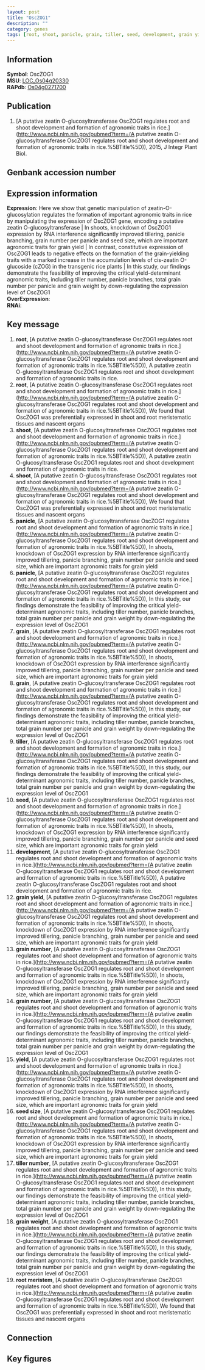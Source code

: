 ```yaml
---
layout: post
title: "OscZOG1"
description: ""
category: genes
tags: [root, shoot, panicle, grain, tiller, seed, development, grain yield, grain number, yield, seed size, tiller number, grain weight, root meristem, Gene]
---
```


## Information
__Symbol__: OscZOG1  
__MSU__: [LOC_Os04g20330](http://rice.plantbiology.msu.edu/cgi-bin/ORF_infopage.cgi?orf=LOC_Os04g20330)  
__RAPdb__: [Os04g0271700](http://rapdb.dna.affrc.go.jp/viewer/gbrowse_details/irgsp1?name=Os04g0271700)  

## Publication
1. [A putative zeatin O-glucosyltransferase OscZOG1 regulates root and shoot development and formation of agronomic traits in rice.](http://www.ncbi.nlm.nih.gov/pubmed?term=(A putative zeatin O-glucosyltransferase OscZOG1 regulates root and shoot development and formation of agronomic traits in rice.%5BTitle%5D)), 2015, J Integr Plant Biol.

## Genbank accession number

## Expression information
__Expression__: Here we show that genetic manipulation of zeatin-O-glucosylation regulates the formation of important agronomic traits in rice by manipulating the expression of OscZOG1 gene, encoding a putative zeatin O-glucosyltransferase |  In shoots, knockdown of OscZOG1 expression by RNA interference significantly improved tillering, panicle branching, grain number per panicle and seed size, which are important agronomic traits for grain yield |  In contrast, constitutive expression of OscZOG1 leads to negative effects on the formation of the grain-yielding traits with a marked increase in the accumulation levels of cis-zeatin O-glucoside (cZOG) in the transgenic rice plants |  In this study, our findings demonstrate the feasibility of improving the critical yield-determinant agronomic traits, including tiller number, panicle branches, total grain number per panicle and grain weight by down-regulating the expression level of OscZOG1  
__OverExpression__:  
__RNAi__:  

## Key message
1. __root__, [A putative zeatin O-glucosyltransferase OscZOG1 regulates root and shoot development and formation of agronomic traits in rice.](http://www.ncbi.nlm.nih.gov/pubmed?term=(A putative zeatin O-glucosyltransferase OscZOG1 regulates root and shoot development and formation of agronomic traits in rice.%5BTitle%5D)), A putative zeatin O-glucosyltransferase OscZOG1 regulates root and shoot development and formation of agronomic traits in rice.
2. __root__, [A putative zeatin O-glucosyltransferase OscZOG1 regulates root and shoot development and formation of agronomic traits in rice.](http://www.ncbi.nlm.nih.gov/pubmed?term=(A putative zeatin O-glucosyltransferase OscZOG1 regulates root and shoot development and formation of agronomic traits in rice.%5BTitle%5D)),  We found that OscZOG1 was preferentially expressed in shoot and root meristematic tissues and nascent organs
3. __shoot__, [A putative zeatin O-glucosyltransferase OscZOG1 regulates root and shoot development and formation of agronomic traits in rice.](http://www.ncbi.nlm.nih.gov/pubmed?term=(A putative zeatin O-glucosyltransferase OscZOG1 regulates root and shoot development and formation of agronomic traits in rice.%5BTitle%5D)), A putative zeatin O-glucosyltransferase OscZOG1 regulates root and shoot development and formation of agronomic traits in rice.
4. __shoot__, [A putative zeatin O-glucosyltransferase OscZOG1 regulates root and shoot development and formation of agronomic traits in rice.](http://www.ncbi.nlm.nih.gov/pubmed?term=(A putative zeatin O-glucosyltransferase OscZOG1 regulates root and shoot development and formation of agronomic traits in rice.%5BTitle%5D)),  We found that OscZOG1 was preferentially expressed in shoot and root meristematic tissues and nascent organs
5. __panicle__, [A putative zeatin O-glucosyltransferase OscZOG1 regulates root and shoot development and formation of agronomic traits in rice.](http://www.ncbi.nlm.nih.gov/pubmed?term=(A putative zeatin O-glucosyltransferase OscZOG1 regulates root and shoot development and formation of agronomic traits in rice.%5BTitle%5D)),  In shoots, knockdown of OscZOG1 expression by RNA interference significantly improved tillering, panicle branching, grain number per panicle and seed size, which are important agronomic traits for grain yield
6. __panicle__, [A putative zeatin O-glucosyltransferase OscZOG1 regulates root and shoot development and formation of agronomic traits in rice.](http://www.ncbi.nlm.nih.gov/pubmed?term=(A putative zeatin O-glucosyltransferase OscZOG1 regulates root and shoot development and formation of agronomic traits in rice.%5BTitle%5D)),  In this study, our findings demonstrate the feasibility of improving the critical yield-determinant agronomic traits, including tiller number, panicle branches, total grain number per panicle and grain weight by down-regulating the expression level of OscZOG1
7. __grain__, [A putative zeatin O-glucosyltransferase OscZOG1 regulates root and shoot development and formation of agronomic traits in rice.](http://www.ncbi.nlm.nih.gov/pubmed?term=(A putative zeatin O-glucosyltransferase OscZOG1 regulates root and shoot development and formation of agronomic traits in rice.%5BTitle%5D)),  In shoots, knockdown of OscZOG1 expression by RNA interference significantly improved tillering, panicle branching, grain number per panicle and seed size, which are important agronomic traits for grain yield
8. __grain__, [A putative zeatin O-glucosyltransferase OscZOG1 regulates root and shoot development and formation of agronomic traits in rice.](http://www.ncbi.nlm.nih.gov/pubmed?term=(A putative zeatin O-glucosyltransferase OscZOG1 regulates root and shoot development and formation of agronomic traits in rice.%5BTitle%5D)),  In this study, our findings demonstrate the feasibility of improving the critical yield-determinant agronomic traits, including tiller number, panicle branches, total grain number per panicle and grain weight by down-regulating the expression level of OscZOG1
9. __tiller__, [A putative zeatin O-glucosyltransferase OscZOG1 regulates root and shoot development and formation of agronomic traits in rice.](http://www.ncbi.nlm.nih.gov/pubmed?term=(A putative zeatin O-glucosyltransferase OscZOG1 regulates root and shoot development and formation of agronomic traits in rice.%5BTitle%5D)),  In this study, our findings demonstrate the feasibility of improving the critical yield-determinant agronomic traits, including tiller number, panicle branches, total grain number per panicle and grain weight by down-regulating the expression level of OscZOG1
10. __seed__, [A putative zeatin O-glucosyltransferase OscZOG1 regulates root and shoot development and formation of agronomic traits in rice.](http://www.ncbi.nlm.nih.gov/pubmed?term=(A putative zeatin O-glucosyltransferase OscZOG1 regulates root and shoot development and formation of agronomic traits in rice.%5BTitle%5D)),  In shoots, knockdown of OscZOG1 expression by RNA interference significantly improved tillering, panicle branching, grain number per panicle and seed size, which are important agronomic traits for grain yield
11. __development__, [A putative zeatin O-glucosyltransferase OscZOG1 regulates root and shoot development and formation of agronomic traits in rice.](http://www.ncbi.nlm.nih.gov/pubmed?term=(A putative zeatin O-glucosyltransferase OscZOG1 regulates root and shoot development and formation of agronomic traits in rice.%5BTitle%5D)), A putative zeatin O-glucosyltransferase OscZOG1 regulates root and shoot development and formation of agronomic traits in rice.
12. __grain yield__, [A putative zeatin O-glucosyltransferase OscZOG1 regulates root and shoot development and formation of agronomic traits in rice.](http://www.ncbi.nlm.nih.gov/pubmed?term=(A putative zeatin O-glucosyltransferase OscZOG1 regulates root and shoot development and formation of agronomic traits in rice.%5BTitle%5D)),  In shoots, knockdown of OscZOG1 expression by RNA interference significantly improved tillering, panicle branching, grain number per panicle and seed size, which are important agronomic traits for grain yield
13. __grain number__, [A putative zeatin O-glucosyltransferase OscZOG1 regulates root and shoot development and formation of agronomic traits in rice.](http://www.ncbi.nlm.nih.gov/pubmed?term=(A putative zeatin O-glucosyltransferase OscZOG1 regulates root and shoot development and formation of agronomic traits in rice.%5BTitle%5D)),  In shoots, knockdown of OscZOG1 expression by RNA interference significantly improved tillering, panicle branching, grain number per panicle and seed size, which are important agronomic traits for grain yield
14. __grain number__, [A putative zeatin O-glucosyltransferase OscZOG1 regulates root and shoot development and formation of agronomic traits in rice.](http://www.ncbi.nlm.nih.gov/pubmed?term=(A putative zeatin O-glucosyltransferase OscZOG1 regulates root and shoot development and formation of agronomic traits in rice.%5BTitle%5D)),  In this study, our findings demonstrate the feasibility of improving the critical yield-determinant agronomic traits, including tiller number, panicle branches, total grain number per panicle and grain weight by down-regulating the expression level of OscZOG1
15. __yield__, [A putative zeatin O-glucosyltransferase OscZOG1 regulates root and shoot development and formation of agronomic traits in rice.](http://www.ncbi.nlm.nih.gov/pubmed?term=(A putative zeatin O-glucosyltransferase OscZOG1 regulates root and shoot development and formation of agronomic traits in rice.%5BTitle%5D)),  In shoots, knockdown of OscZOG1 expression by RNA interference significantly improved tillering, panicle branching, grain number per panicle and seed size, which are important agronomic traits for grain yield
16. __seed size__, [A putative zeatin O-glucosyltransferase OscZOG1 regulates root and shoot development and formation of agronomic traits in rice.](http://www.ncbi.nlm.nih.gov/pubmed?term=(A putative zeatin O-glucosyltransferase OscZOG1 regulates root and shoot development and formation of agronomic traits in rice.%5BTitle%5D)),  In shoots, knockdown of OscZOG1 expression by RNA interference significantly improved tillering, panicle branching, grain number per panicle and seed size, which are important agronomic traits for grain yield
17. __tiller number__, [A putative zeatin O-glucosyltransferase OscZOG1 regulates root and shoot development and formation of agronomic traits in rice.](http://www.ncbi.nlm.nih.gov/pubmed?term=(A putative zeatin O-glucosyltransferase OscZOG1 regulates root and shoot development and formation of agronomic traits in rice.%5BTitle%5D)),  In this study, our findings demonstrate the feasibility of improving the critical yield-determinant agronomic traits, including tiller number, panicle branches, total grain number per panicle and grain weight by down-regulating the expression level of OscZOG1
18. __grain weight__, [A putative zeatin O-glucosyltransferase OscZOG1 regulates root and shoot development and formation of agronomic traits in rice.](http://www.ncbi.nlm.nih.gov/pubmed?term=(A putative zeatin O-glucosyltransferase OscZOG1 regulates root and shoot development and formation of agronomic traits in rice.%5BTitle%5D)),  In this study, our findings demonstrate the feasibility of improving the critical yield-determinant agronomic traits, including tiller number, panicle branches, total grain number per panicle and grain weight by down-regulating the expression level of OscZOG1
19. __root meristem__, [A putative zeatin O-glucosyltransferase OscZOG1 regulates root and shoot development and formation of agronomic traits in rice.](http://www.ncbi.nlm.nih.gov/pubmed?term=(A putative zeatin O-glucosyltransferase OscZOG1 regulates root and shoot development and formation of agronomic traits in rice.%5BTitle%5D)),  We found that OscZOG1 was preferentially expressed in shoot and root meristematic tissues and nascent organs

## Connection

## Key figures


